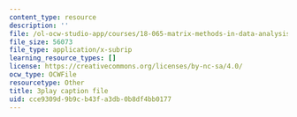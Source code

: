 ```yaml
---
content_type: resource
description: ''
file: /ol-ocw-studio-app/courses/18-065-matrix-methods-in-data-analysis-signal-processing-and-machine-learning-spring-2018/cce9309d9b9cb43fa3db0b8df4bb0177_MuEW9pG9oxE.srt
file_size: 56073
file_type: application/x-subrip
learning_resource_types: []
license: https://creativecommons.org/licenses/by-nc-sa/4.0/
ocw_type: OCWFile
resourcetype: Other
title: 3play caption file
uid: cce9309d-9b9c-b43f-a3db-0b8df4bb0177
---
```


